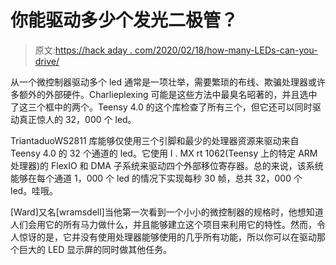 # 你能驱动多少个发光二极管？

> 原文:[https://hack aday . com/2020/02/18/how-many-LEDs-can-you-drive/](https://hackaday.com/2020/02/18/how-many-leds-can-you-drive/)

从一个微控制器驱动多个 led 通常是一项壮举，需要繁琐的布线、欺骗处理器或许多额外的外部硬件。Charlieplexing 可能是这些方法中最臭名昭著的，并且选中了这三个框中的两个。Teensy 4.0 的这个库检查了所有三个，但它还可以同时驱动真正惊人的 32，000 个 led。

TriantaduoWS2811 库能够仅使用三个引脚和最少的处理器资源来驱动来自 Teensy 4.0 的 32 个通道的 led。它使用 I . MX rt 1062(Teensy 上的特定 ARM 处理器)的 FlexIO 和 DMA 子系统来驱动四个外部移位寄存器。总的来说，该系统能够在每个通道 1，000 个 led 的情况下实现每秒 30 帧，总共 32，000 个 led。哇哦。

[Ward]又名[wramsdell]当他第一次看到一个小小的微控制器的规格时，他想知道人们会用它的所有马力做什么，并且能够建立这个项目来利用它的特性。然而，令人惊讶的是，它并没有使用处理器能够使用的几乎所有功能，所以你可以在驱动那个巨大的 LED 显示屏的同时做其他任务。